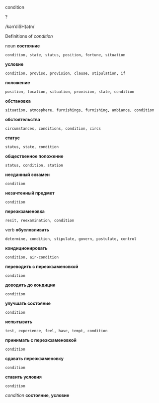 condition

?

/kənˈdiSH(ə)n/

Definitions of _condition_

noun
**состояние**

    condition, state, status, position, fortune, situation
**условие**

    condition, proviso, provision, clause, stipulation, if
**положение**

    position, location, situation, provision, state, condition
**обстановка**

    situation, atmosphere, furnishings, furnishing, ambiance, condition
**обстоятельства**

    circumstances, conditions, condition, circs
**статус**

    status, state, condition
**общественное положение**

    status, condition, station
**несданный экзамен**

    condition
**незачтенный предмет**

    condition
**переэкзаменовка**

    resit, reexamination, condition

verb
**обусловливать**

    determine, condition, stipulate, govern, postulate, control
**кондиционировать**

    condition, air-condition
**переводить с переэкзаменовкой**

    condition
**доводить до кондиции**

    condition
**улучшать состояние**

    condition
**испытывать**

    test, experience, feel, have, tempt, condition
**принимать с переэкзаменовкой**

    condition
**сдавать переэкзаменовку**

    condition
**ставить условия**

    condition

_condition_
**состояние**, **условие**